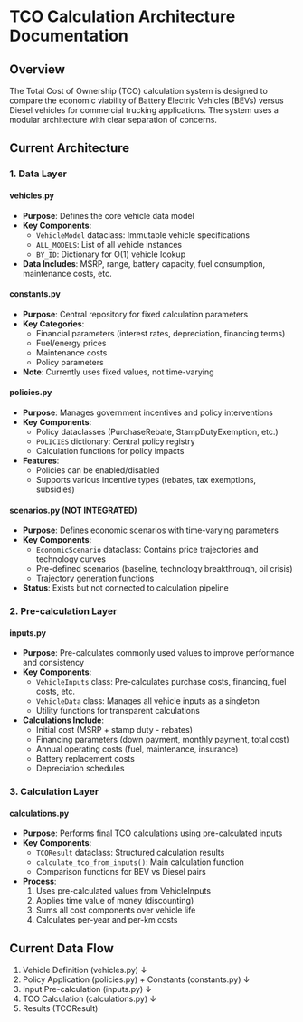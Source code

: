 # TCO Calculation Architecture Documentation

## Overview

The Total Cost of Ownership (TCO) calculation system is designed to compare the economic viability of Battery Electric Vehicles (BEVs) versus Diesel vehicles for commercial trucking applications. The system uses a modular architecture with clear separation of concerns.

## Current Architecture

### 1. Data Layer

#### vehicles.py

- **Purpose**: Defines the core vehicle data model
- **Key Components**:
  - `VehicleModel` dataclass: Immutable vehicle specifications
  - `ALL_MODELS`: List of all vehicle instances
  - `BY_ID`: Dictionary for O(1) vehicle lookup
- **Data Includes**: MSRP, range, battery capacity, fuel consumption, maintenance costs, etc.

#### constants.py

- **Purpose**: Central repository for fixed calculation parameters
- **Key Categories**:
  - Financial parameters (interest rates, depreciation, financing terms)
  - Fuel/energy prices
  - Maintenance costs
  - Policy parameters
- **Note**: Currently uses fixed values, not time-varying

#### policies.py

- **Purpose**: Manages government incentives and policy interventions
- **Key Components**:
  - Policy dataclasses (PurchaseRebate, StampDutyExemption, etc.)
  - `POLICIES` dictionary: Central policy registry
  - Calculation functions for policy impacts
- **Features**:
  - Policies can be enabled/disabled
  - Supports various incentive types (rebates, tax exemptions, subsidies)

#### scenarios.py (NOT INTEGRATED)

- **Purpose**: Defines economic scenarios with time-varying parameters
- **Key Components**:
  - `EconomicScenario` dataclass: Contains price trajectories and technology curves
  - Pre-defined scenarios (baseline, technology breakthrough, oil crisis)
  - Trajectory generation functions
- **Status**: Exists but not connected to calculation pipeline

### 2. Pre-calculation Layer

#### inputs.py

- **Purpose**: Pre-calculates commonly used values to improve performance and consistency
- **Key Components**:
  - `VehicleInputs` class: Pre-calculates purchase costs, financing, fuel costs, etc.
  - `VehicleData` class: Manages all vehicle inputs as a singleton
  - Utility functions for transparent calculations
- **Calculations Include**:
  - Initial cost (MSRP + stamp duty - rebates)
  - Financing parameters (down payment, monthly payment, total cost)
  - Annual operating costs (fuel, maintenance, insurance)
  - Battery replacement costs
  - Depreciation schedules

### 3. Calculation Layer

#### calculations.py

- **Purpose**: Performs final TCO calculations using pre-calculated inputs
- **Key Components**:
  - `TCOResult` dataclass: Structured calculation results
  - `calculate_tco_from_inputs()`: Main calculation function
  - Comparison functions for BEV vs Diesel pairs
- **Process**:
  1. Uses pre-calculated values from VehicleInputs
  2. Applies time value of money (discounting)
  3. Sums all cost components over vehicle life
  4. Calculates per-year and per-km costs

## Current Data Flow

1. Vehicle Definition (vehicles.py)
   ↓
2. Policy Application (policies.py) + Constants (constants.py)
   ↓
3. Input Pre-calculation (inputs.py)
   ↓
4. TCO Calculation (calculations.py)
   ↓
5. Results (TCOResult)
